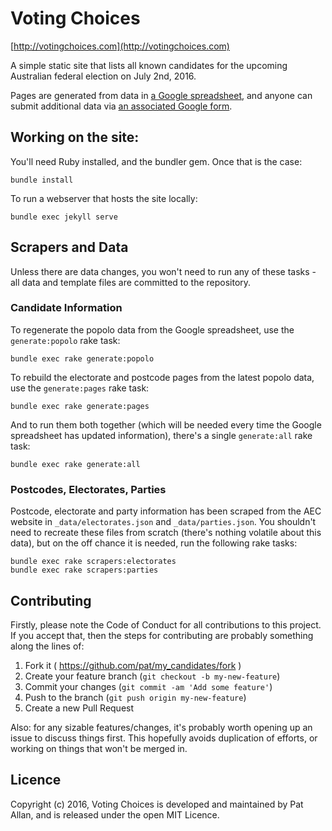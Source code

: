 # Voting Choices

[http://votingchoices.com](http://votingchoices.com)

A simple static site that lists all known candidates for the upcoming Australian federal election on July 2nd, 2016.

Pages are generated from data in [a Google spreadsheet](https://docs.google.com/spreadsheets/d/1PaS7lYTs5pAccFIHImzfStKVFdetjGHuHz54DoOdBP4/edit?usp=sharing), and anyone can submit additional data via [an associated Google form](https://docs.google.com/forms/d/1mpS6fpwPAQGciaydUn-l_YyCEosYic3PHbdJf6Cz8gc/viewform).

## Working on the site:

You'll need Ruby installed, and the bundler gem. Once that is the case:

```
bundle install
```

To run a webserver that hosts the site locally:

```
bundle exec jekyll serve
```

## Scrapers and Data

Unless there are data changes, you won't need to run any of these tasks - all data and template files are committed to the repository.

### Candidate Information

To regenerate the popolo data from the Google spreadsheet, use the `generate:popolo` rake task:

```
bundle exec rake generate:popolo
```

To rebuild the electorate and postcode pages from the latest popolo data, use the `generate:pages` rake task:

```
bundle exec rake generate:pages
```

And to run them both together (which will be needed every time the Google spreadsheet has updated information), there's a single `generate:all` rake task:

```
bundle exec rake generate:all
```

### Postcodes, Electorates, Parties

Postcode, electorate and party information has been scraped from the AEC website in `_data/electorates.json` and `_data/parties.json`. You shouldn't need to recreate these files from scratch (there's nothing volatile about this data), but on the off chance it is needed, run the following rake tasks:

```
bundle exec rake scrapers:electorates
bundle exec rake scrapers:parties
```

## Contributing

Firstly, please note the Code of Conduct for all contributions to this project. If you accept that, then the steps for contributing are probably something along the lines of:

1. Fork it ( https://github.com/pat/my_candidates/fork )
2. Create your feature branch (`git checkout -b my-new-feature`)
3. Commit your changes (`git commit -am 'Add some feature'`)
4. Push to the branch (`git push origin my-new-feature`)
5. Create a new Pull Request

Also: for any sizable features/changes, it's probably worth opening up an issue to discuss things first. This hopefully avoids duplication of efforts, or working on things that won't be merged in.

## Licence

Copyright (c) 2016, Voting Choices is developed and maintained by Pat Allan, and is released under the open MIT Licence.
